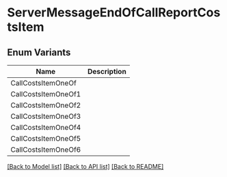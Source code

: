 # ServerMessageEndOfCallReportCostsItem

## Enum Variants

| Name | Description |
|---- | -----|
| CallCostsItemOneOf |  |
| CallCostsItemOneOf1 |  |
| CallCostsItemOneOf2 |  |
| CallCostsItemOneOf3 |  |
| CallCostsItemOneOf4 |  |
| CallCostsItemOneOf5 |  |
| CallCostsItemOneOf6 |  |

[[Back to Model list]](../README.md#documentation-for-models) [[Back to API list]](../README.md#documentation-for-api-endpoints) [[Back to README]](../README.md)


